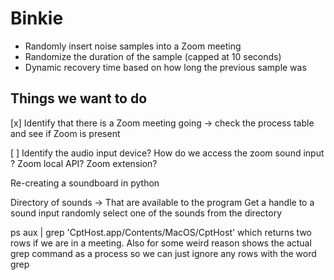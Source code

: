 # Binkie

- Randomly insert noise samples into a Zoom meeting
- Randomize the duration of the sample (capped at 10 seconds)
- Dynamic recovery time based on how long the previous sample was

## Things we want to do

[x] Identify that there is a Zoom meeting going
-> check the process table and see if Zoom is present

[ ] Identify the audio input device?
How do we access the zoom sound input ? Zoom local API? Zoom extension?

Re-creating a soundboard in python

Directory of sounds -> That are available to the program
Get a handle to a sound input
randomly select one of the sounds from the directory

ps aux | grep 'CptHost.app/Contents/MacOS/CptHost' which returns two rows if we are in a meeting. Also for some weird reason shows the actual grep command as a process so we can just ignore any rows with the word grep

